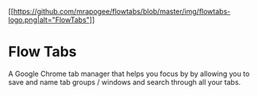 [[https://github.com/mrapogee/flowtabs/blob/master/img/flowtabs-logo.png|alt="FlowTabs"]]

# Flow Tabs

A Google Chrome tab manager that helps you focus by by allowing you to save and name tab groups / windows and search through all your tabs.
